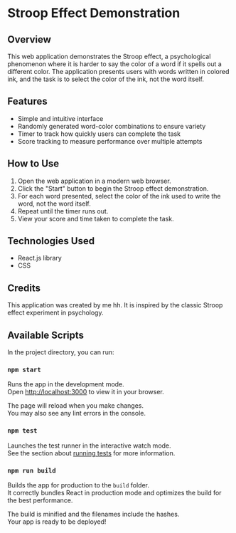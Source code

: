 # Stroop Effect Demonstration

## Overview
This web application demonstrates the Stroop effect, a psychological phenomenon where it is harder to say the color of a word if it spells out a different color. The application presents users with words written in colored ink, and the task is to select the color of the ink, not the word itself.

## Features
- Simple and intuitive interface
- Randomly generated word-color combinations to ensure variety
- Timer to track how quickly users can complete the task
- Score tracking to measure performance over multiple attempts

## How to Use
1. Open the web application in a modern web browser.
2. Click the "Start" button to begin the Stroop effect demonstration.
3. For each word presented, select the color of the ink used to write the word, not the word itself.
4. Repeat until the timer runs out.
5. View your score and time taken to complete the task.

## Technologies Used
- React.js library
- CSS

## Credits
This application was created by me hh. It is inspired by the classic Stroop effect experiment in psychology.



## Available Scripts

In the project directory, you can run:

### `npm start`

Runs the app in the development mode.\
Open [http://localhost:3000](http://localhost:3000) to view it in your browser.

The page will reload when you make changes.\
You may also see any lint errors in the console.

### `npm test`

Launches the test runner in the interactive watch mode.\
See the section about [running tests](https://facebook.github.io/create-react-app/docs/running-tests) for more information.

### `npm run build`

Builds the app for production to the `build` folder.\
It correctly bundles React in production mode and optimizes the build for the best performance.

The build is minified and the filenames include the hashes.\
Your app is ready to be deployed!
